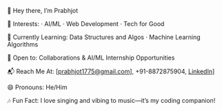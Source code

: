 👋 Hey there, I’m Prabhjot

🎯 Interests: · AI/ML · Web Development · Tech for Good

🌱 Currently Learning: Data Structures and Algos · Machine Learning Algorithms

🤝 Open to: Collaborations & AI/ML Internship Opportunities

📬 Reach Me At: [prabhjot1775@gmail.com], +91-8872875904, [LinkedIn](https://www.linkedin.com/in/prabhjot-37197a291/)]

😄 Pronouns: He/Him

🎶 Fun Fact: I love singing and vibing to music—it’s my coding companion!

<!---
prabh385/prabh385 is a ✨ special ✨ repository because its `README.md` (this file) appears on your GitHub profile.
You can click the Preview link to take a look at your changes.
--->
